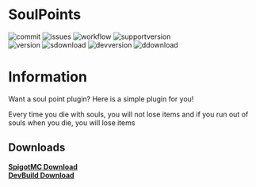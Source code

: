 # SoulPoints
![commit](https://img.shields.io/github/last-commit/VoChiDanh/SoulPoints?label=Last%20DevBuild%20Update)
![issues](https://img.shields.io/github/issues/VoChiDanh/SoulPoints?label=Issues)
![workflow](https://img.shields.io/github/workflow/status/VoChiDanh/SoulPoints/Build%20&%20Upload?label=DevBuild) 
![supportversion](https://img.shields.io/static/v1?label=Support%20Version&message=Minecraft%201.12.x%20-%201.18.x&color=green) <br>
![version](https://img.shields.io/spiget/version/96396?label=SpigotMC%20Version)
![sdownload](https://img.shields.io/spiget/downloads/96396?color=success&label=SpigotMC%20Downloads)
![devversion](https://img.shields.io/github/release/VoChiDanh/SoulPoints.svg?label=DevBuild%20Version)
![ddownload](https://img.shields.io/github/downloads/VoChiDanh/SoulPoints/total?color=blue&label=DevBuild%20Download)
# Information
Want a soul point plugin? Here is a simple plugin for you!

Every time you die with souls, you will not lose items and if you run out of souls when you die, you will lose items

## Downloads

**[SpigotMC Download](https://www.spigotmc.org/resources/soulpoints.96396/)** <br> 
**[DevBuild Download](https://github.com/VoChiDanh/SoulPoints/releases/download/v1.3.x/SoulPoints.jar)**
